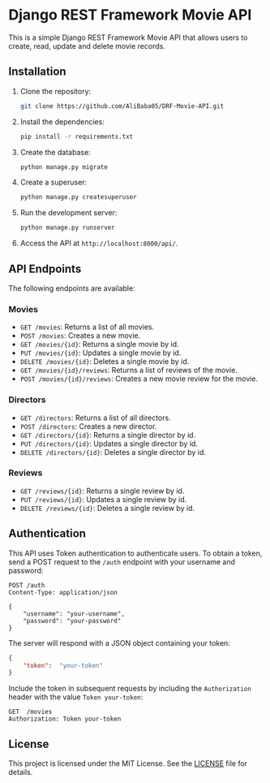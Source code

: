 # Django REST Framework Movie API

This is a simple Django REST Framework Movie API that allows users to create, read, update and delete movie records.

## Installation
1. Clone the repository:
	```bash
	git clone https://github.com/AliBaba05/DRF-Movie-API.git
	```
2. Install the dependencies:
	```bash
	pip install -r requirements.txt
	```
3. Create the database:
	```bash
	python manage.py migrate
	```
4. Create a superuser:
	```bash
	python manage.py createsuperuser
	```
5. Run the development server:
	```bash
	python manage.py runserver
	```
6. Access the API at `http://localhost:8000/api/`.

## API Endpoints

The following endpoints are available:

### Movies

-   `GET /movies`: Returns a list of all movies.
-   `POST /movies`: Creates a new movie.
-   `GET /movies/{id}`: Returns a single movie by id.
-   `PUT /movies/{id}`: Updates a single movie by id.
-   `DELETE /movies/{id}`: Deletes a single movie by id.
-   `GET /movies/{id}/reviews`: Returns a list of reviews of the movie.
-   `POST /movies/{id}/reviews`: Creates a new movie review for the movie.

### Directors
 
-   `GET /directors`: Returns a list of all directors.
-   `POST /directors`: Creates a new director.
-   `GET /directors/{id}`: Returns a single director by id.
-   `PUT /directors/{id}`: Updates a single director by id.
-   `DELETE /directors/{id}`: Deletes a single director by id.

### Reviews

-   `GET /reviews/{id}`: Returns a single review by id.
-   `PUT /reviews/{id}`: Updates a single review by id.
-   `DELETE /reviews/{id}`: Deletes a single review by id.

## Authentication
This API uses Token authentication to authenticate users. To obtain a token, send a POST request to the `/auth` endpoint with your username and password:

```http
POST /auth
Content-Type: application/json

{
    "username": "your-username",
    "password": "your-password"
}
```

The server will respond with a JSON object containing your token:

```json
{
	"token":  "your-token"  
}
```
Include the token in subsequent requests by including the `Authorization` header with the value `Token your-token`:
```http
GET  /movies  
Authorization: Token your-token
```
## License

This project is licensed under the MIT License. See the [LICENSE](./LICENSE) file for details.
